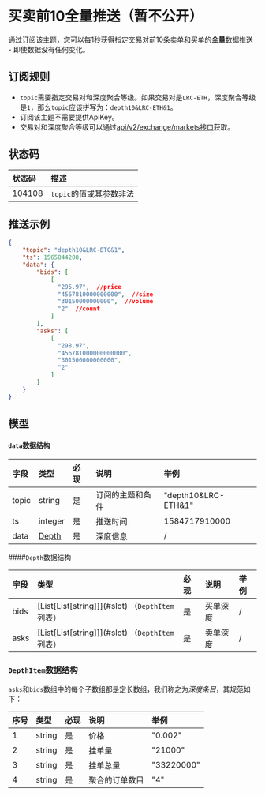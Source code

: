 # 买卖前10全量推送（暂不公开）

通过订阅该主题，您可以每1秒获得指定交易对前10条卖单和买单的**全量**数据推送 - 即使数据没有任何变化。

## 订阅规则

- `topic`需要指定交易对和深度聚合等级。如果交易对是`LRC-ETH`，深度聚合等级是`1`，那么`topic`应该拼写为：`depth10&LRC-ETH&1`。
- 订阅该主题不需要提供ApiKey。
- 交易对和深度聚合等级可以通过[api/v2/exchange/markets接口](../dex_apis/getMarkets.md)获取。


## 状态码

| 状态码 |                 描述                  |
| :---- | :----------------------------------- |
| 104108 | `topic`的值或其参数非法|

##  推送示例

```json
{
    "topic": "depth10&LRC-BTC&1",
    "ts": 1565844208,
    "data": {
        "bids": [
            [
              "295.97",  //price
              "4567810000000000",  //size
              "30150000000000",  //volume
              "2"  //count
            ]
        ],
        "asks": [
            [
              "298.97",
              "456781000000000000",
              "301500000000000",
              "2"
            ]
        ]
    }
}
```

## 模型

#### `data`数据结构

| 字段  |      类型       | 必现 |       说明       |        举例         |
| :--- | :------------- | :------ | :-------------- | :----------------- |
| topic |     string      |    是    | 订阅的主题和条件 | "depth10&LRC-ETH&1" |
|  ts   |     integer     |    是    |     推送时间     |    1584717910000    |
| data  | [Depth](#depth) |    是    |     深度信息     |          /          |

####<span id="depth">`Depth`数据结构</span>

| 字段 | 类型                           | 必现 | 说明     | 举例 |
| :---- | :------------------------------ | :-------- | :-------- | :---- |
| bids | [List\[List\[string\]]](#slot)  （`DepthItem`列表）| 是       | 买单深度 | /    |
| asks | [List\[List\[string\]]](#slot)  （`DepthItem`列表）| 是       | 卖单深度 | /    |

### <span id = "slot">`DepthItem`数据结构</span>

`asks`和`bids`数组中的每个子数组都是定长数组，我们称之为*深度条目*，其规范如下：

| 序号  | 类型   | 必现 | 说明           | 举例       |
| :------ | :------ | :-------- | :-------------- | :---------- |
|    1     | string | 是       | 价格           | "0.002"    |
|    2     | string | 是       | 挂单量         | "21000"    |
|    3     | string | 是       | 挂单总量       | "33220000" |
|    4     | string | 是       | 聚合的订单数目 | "4"        |
